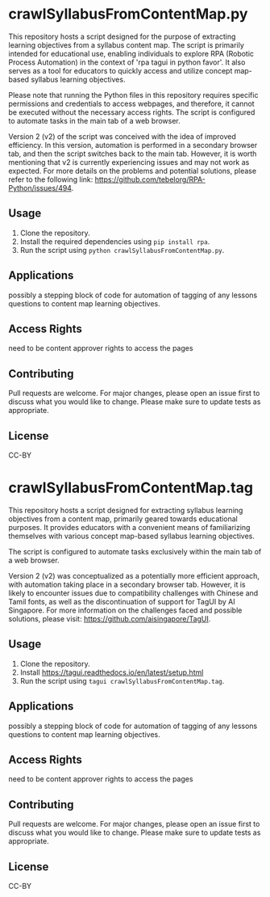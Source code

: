 # crawlSyllabusFromContentMap.py

This repository hosts a script designed for the purpose of extracting learning objectives from a syllabus content map. The script is primarily intended for educational use, enabling individuals to explore RPA (Robotic Process Automation) in the context of 'rpa tagui in python favor'. It also serves as a tool for educators to quickly access and utilize concept map-based syllabus learning objectives.

Please note that running the Python files in this repository requires specific permissions and credentials to access webpages, and therefore, it cannot be executed without the necessary access rights. The script is configured to automate tasks in the main tab of a web browser.

Version 2 (v2) of the script was conceived with the idea of improved efficiency. In this version, automation is performed in a secondary browser tab, and then the script switches back to the main tab. However, it is worth mentioning that v2 is currently experiencing issues and may not work as expected. For more details on the problems and potential solutions, please refer to the following link: https://github.com/tebelorg/RPA-Python/issues/494.

## Usage

1. Clone the repository.
2. Install the required dependencies using `pip install rpa`.
3. Run the script using `python crawlSyllabusFromContentMap.py`.

## Applications

possibly a stepping block of code for automation of tagging of any lessons questions to content map learning objectives.

## Access Rights

need to be content approver rights to access the pages

## Contributing

Pull requests are welcome. For major changes, please open an issue first to discuss what you would like to change.
Please make sure to update tests as appropriate.

## License

CC-BY


# crawlSyllabusFromContentMap.tag

This repository hosts a script designed for extracting syllabus learning objectives from a content map, primarily geared towards educational purposes. It provides educators with a convenient means of familiarizing themselves with various concept map-based syllabus learning objectives.

The script is configured to automate tasks exclusively within the main tab of a web browser.

Version 2 (v2) was conceptualized as a potentially more efficient approach, with automation taking place in a secondary browser tab. However, it is likely to encounter issues due to compatibility challenges with Chinese and Tamil fonts, as well as the discontinuation of support for TagUI by AI Singapore. For more information on the challenges faced and possible solutions, please visit: https://github.com/aisingapore/TagUI.

## Usage

1. Clone the repository.
2. Install https://tagui.readthedocs.io/en/latest/setup.html
3. Run the script using `tagui crawlSyllabusFromContentMap.tag`.

## Applications

possibly a stepping block of code for automation of tagging of any lessons questions to content map learning objectives.

## Access Rights

need to be content approver rights to access the pages

## Contributing

Pull requests are welcome. For major changes, please open an issue first to discuss what you would like to change.
Please make sure to update tests as appropriate.

## License

CC-BY
